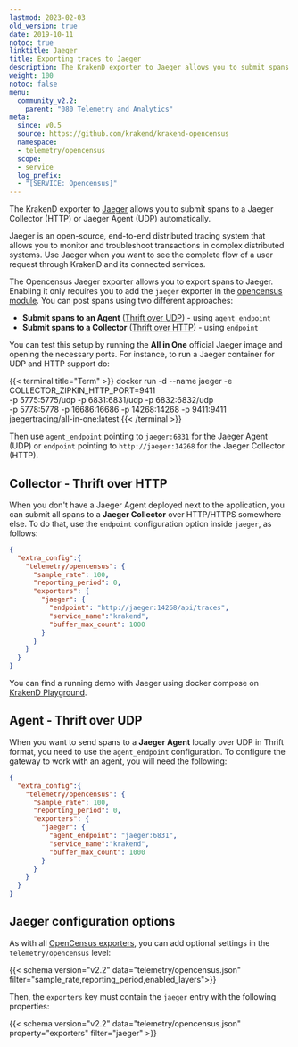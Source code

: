 ```yaml
---
lastmod: 2023-02-03
old_version: true
date: 2019-10-11
notoc: true
linktitle: Jaeger
title: Exporting traces to Jaeger
description: The KrakenD exporter to Jaeger allows you to submit spans to a Jaeger Collector (HTTP) or Jaeger Agent (UDP) automatically.
weight: 100
notoc: false
menu:
  community_v2.2:
    parent: "080 Telemetry and Analytics"
meta:
  since: v0.5
  source: https://github.com/krakend/krakend-opencensus
  namespace:
  - telemetry/opencensus
  scope:
  - service
  log_prefix:
  - "[SERVICE: Opencensus]"
---
```

The KrakenD exporter to [Jaeger](https://www.jaegertracing.io/) allows you to submit spans to a Jaeger Collector (HTTP) or Jaeger Agent (UDP) automatically.

Jaeger is an open-source, end-to-end distributed tracing system that allows you to monitor and troubleshoot transactions in complex distributed systems. Use Jaeger when you want to see the complete flow of a user request through KrakenD and its connected services.

The Opencensus Jaeger exporter allows you to export spans to Jaeger. Enabling it only requires you to add the `jaeger` exporter in the [opencensus module](/docs/v2.2/telemetry/opencensus/). You can post spans using two different approaches:

- **Submit spans to an Agent** ([Thrift over UDP](https://www.jaegertracing.io/docs/1.23/apis/#thrift-over-udp-stable)) - using `agent_endpoint`
- **Submit spans to a Collector** ([Thrift over HTTP](https://www.jaegertracing.io/docs/1.23/apis/#thrift-over-http-stable)) - using `endpoint`

You can test this setup by running the **All in One** official Jaeger image and opening the necessary ports. For instance, to run a Jaeger container for UDP and HTTP support do:

{{< terminal title="Term" >}}
docker run -d --name jaeger -e COLLECTOR_ZIPKIN_HTTP_PORT=9411 \
-p 5775:5775/udp -p 6831:6831/udp -p 6832:6832/udp \
-p 5778:5778 -p 16686:16686 -p 14268:14268 -p 9411:9411 \
jaegertracing/all-in-one:latest
{{< /terminal >}}

Then use `agent_endpoint` pointing to `jaeger:6831` for the Jaeger Agent (UDP) or `endpoint` pointing to `http://jaeger:14268` for the Jaeger Collector (HTTP).

## Collector - Thrift over HTTP
When you don't have a Jaeger Agent deployed next to the application, you can submit all spans to a **Jaeger Collector** over HTTP/HTTPS somewhere else. To do that, use the `endpoint` configuration option inside `jaeger`, as follows:

```json
{
  "extra_config":{
    "telemetry/opencensus": {
      "sample_rate": 100,
      "reporting_period": 0,
      "exporters": {
        "jaeger": {
          "endpoint": "http://jaeger:14268/api/traces",
          "service_name":"krakend",
          "buffer_max_count": 1000
        }
      }
    }
  }
}
```

You can find a running demo with Jaeger using docker compose on [KrakenD Playground](/docs/v2.2/overview/playground/).

## Agent - Thrift over UDP
When you want to send spans to a **Jaeger Agent** locally over UDP in Thrift format, you need to use the `agent_endpoint` configuration. To configure the gateway to work with an agent, you will need the following:

```json
{
  "extra_config":{
    "telemetry/opencensus": {
      "sample_rate": 100,
      "reporting_period": 0,
      "exporters": {
        "jaeger": {
          "agent_endpoint": "jaeger:6831",
          "service_name":"krakend",
          "buffer_max_count": 1000
        }
      }
    }
  }
}
```

## Jaeger configuration options
As with all [OpenCensus exporters](/docs/v2.2/telemetry/opencensus/), you can add optional settings in the `telemetry/opencensus` level:

{{< schema version="v2.2" data="telemetry/opencensus.json" filter="sample_rate,reporting_period,enabled_layers">}}

Then, the `exporters` key must contain the `jaeger` entry with the following properties:

{{< schema version="v2.2" data="telemetry/opencensus.json" property="exporters" filter="jaeger" >}}
